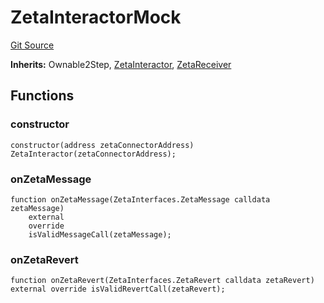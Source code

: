 # ZetaInteractorMock
[Git Source](https://github.com/zeta-chain/protocol-contracts/blob/211e1d1303ec9b17c54dd015449852d1d240bf4f/contracts/evm/testing/ZetaInteractorMock.sol)

**Inherits:**
Ownable2Step, [ZetaInteractor](/contracts/evm/tools/ZetaInteractor.sol/abstract.ZetaInteractor.md), [ZetaReceiver](/contracts/zevm/ZetaConnectorZEVM.sol/interface.ZetaReceiver.md)


## Functions
### constructor


```solidity
constructor(address zetaConnectorAddress) ZetaInteractor(zetaConnectorAddress);
```

### onZetaMessage


```solidity
function onZetaMessage(ZetaInterfaces.ZetaMessage calldata zetaMessage)
    external
    override
    isValidMessageCall(zetaMessage);
```

### onZetaRevert


```solidity
function onZetaRevert(ZetaInterfaces.ZetaRevert calldata zetaRevert) external override isValidRevertCall(zetaRevert);
```

